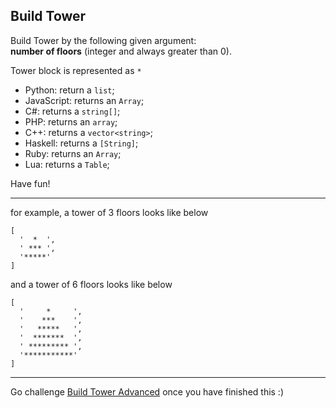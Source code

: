 Build Tower
---

Build Tower by the following given argument:<br>
__number of floors__ (integer and always greater than 0).

Tower block is represented as `*`

* Python: return a `list`;
* JavaScript: returns an `Array`;
* C#: returns a `string[]`;
* PHP: returns an `array`;
* C++: returns a `vector<string>`;
* Haskell: returns a `[String]`;
* Ruby: returns an `Array`;
* Lua: returns a `Table`;

Have fun!
***
for example, a tower of 3 floors looks like below
```
[
  '  *  ', 
  ' *** ', 
  '*****'
]
```
and a tower of 6 floors looks like below
```
[
  '     *     ', 
  '    ***    ', 
  '   *****   ', 
  '  *******  ', 
  ' ********* ', 
  '***********'
]
```
***
Go challenge [Build Tower Advanced](https://www.codewars.com/kata/57675f3dedc6f728ee000256) once you have finished this :)
